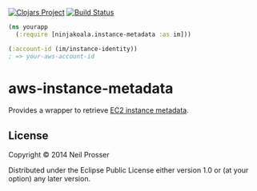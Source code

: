 [![Clojars Project](https://img.shields.io/clojars/v/com.ninjakoala/aws-instance-metadata.svg)](https://clojars.org/com.ninjakoala/aws-instance-metadata) [![Build Status](https://travis-ci.org/ninjakoala/aws-instance-metadata.svg?branch=master)](https://travis-ci.org/ninjakoala/aws-instance-metadata)

```clojure
(ns yourapp
  (:require [ninjakoala.instance-metadata :as im]))

(:account-id (im/instance-identity))
; => your-aws-account-id
```

# aws-instance-metadata

Provides a wrapper to retrieve [EC2 instance metadata](http://docs.aws.amazon.com/AWSEC2/latest/UserGuide/ec2-instance-metadata.html).

## License

Copyright © 2014 Neil Prosser

Distributed under the Eclipse Public License either version 1.0 or (at
your option) any later version.
